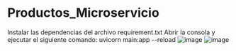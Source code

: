 # Productos_Microservicio
Instalar las dependencias del archivo requirement.txt
Abrir la consola y ejecutar el siguiente comando: uvicorn main:app --reload
![image](https://github.com/BelsantoUQ/Productos_Microservicio/assets/92646567/6381dcea-73c8-431d-aebf-d915ce7e3cd0)
![image](https://github.com/BelsantoUQ/Productos_Microservicio/assets/92646567/eef614aa-2b07-47d6-b7fd-fa3b0e63c3ae)
